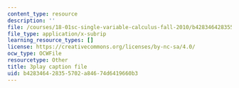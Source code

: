 ```yaml
---
content_type: resource
description: ''
file: /courses/18-01sc-single-variable-calculus-fall-2010/b428346428355702a84674d6419660b3_BGE3wb7H2PA.vtt
file_type: application/x-subrip
learning_resource_types: []
license: https://creativecommons.org/licenses/by-nc-sa/4.0/
ocw_type: OCWFile
resourcetype: Other
title: 3play caption file
uid: b4283464-2835-5702-a846-74d6419660b3
---
```

